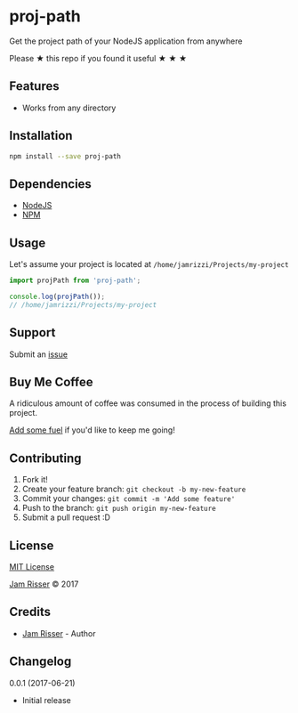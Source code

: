 # proj-path

Get the project path of your NodeJS application from anywhere

Please &#9733; this repo if you found it useful &#9733; &#9733; &#9733;


## Features

* Works from any directory


## Installation

```sh
npm install --save proj-path
```


## Dependencies

* [NodeJS](https://nodejs.org/en/)
* [NPM](https://www.npmjs.com/)


## Usage

Let's assume your project is located at `/home/jamrizzi/Projects/my-project`

```js
import projPath from 'proj-path';

console.log(projPath());
// /home/jamrizzi/Projects/my-project
```


## Support

Submit an [issue](https://github.com/jamrizzi/proj-path/issues/new)


## Buy Me Coffee

A ridiculous amount of coffee was consumed in the process of building this project.

[Add some fuel](https://pay.jamrizzi.com) if you'd like to keep me going!


## Contributing

1. Fork it!
2. Create your feature branch: `git checkout -b my-new-feature`
3. Commit your changes: `git commit -m 'Add some feature'`
4. Push to the branch: `git push origin my-new-feature`
5. Submit a pull request :D


## License

[MIT License](https://github.com/jamrizzi/proj-path/blob/master/LICENSE)

[Jam Risser](https://jamrizzi.com) &copy; 2017


## Credits

* [Jam Risser](https://jamrizzi.com) - Author


## Changelog

0.0.1 (2017-06-21)
* Initial release

